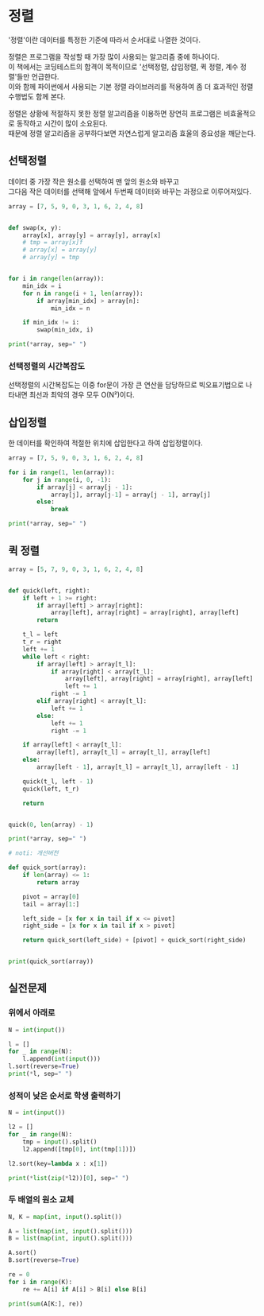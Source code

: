 # 정렬

'정렬'이란 데이터를 특정한 기준에 따라서 순서대로 나열한 것이다.

정렬은 프로그램을 작성할 때 가장 많이 사용되는 알고리즘 중에 하나이다.<br>
이 책에서는 코딩테스트의 합격이 목적이므로 '선택정렬, 삽입정렬, 퀵 정렬, 계수 정렬'들만 언급한다.<br>
이와 함께 파이썬에서 사용되는 기본 정렬 라이브러리를 적용하여 좀 더 효과적인 정렬 수행법도 함께 본다.

정렬은 상황에 적절하지 못한 정렬 알고리즘을 이용하면 장연히 프로그램은 비효울적으로 동작하고 시간이 많이 소요된다.<br>
때문에 정렬 알고리즘을 공부하다보면 자연스럽게 알고리즘 효울의 중요성을 깨닫는다.

## 선택정렬

데이터 중 가장 작은 원소를 선택하여 맨 앞의 원소와 바꾸고<br>
그다음 작은 데이터를 선택해 앞에서 두번째 데이터와 바꾸는 과정으로 이루어져있다.

```python
array = [7, 5, 9, 0, 3, 1, 6, 2, 4, 8]


def swap(x, y):
    array[x], array[y] = array[y], array[x]
    # tmp = array[x]f
    # array[x] = array[y]
    # array[y] = tmp


for i in range(len(array)):
    min_idx = i
    for n in range(i + 1, len(array)):
        if array[min_idx] > array[n]:
            min_idx = n

    if min_idx != i:
        swap(min_idx, i)

print(*array, sep=" ")
```

### 선택정렬의 시간복잡도
선택정렬의 시간복잡도는 이중 for문이 가장 큰 연산을 담당하므로 빅오표기법으로 나타내면
최선과 최악의 경우 모두 O(N²)이다.

## 삽입정렬

한 데이터를 확인하여 적절한 위치에 삽입한다고 하여 삽입정렬이다.

```python
array = [7, 5, 9, 0, 3, 1, 6, 2, 4, 8]

for i in range(1, len(array)):
    for j in range(i, 0, -1):
        if array[j] < array[j - 1]:
            array[j], array[j-1] = array[j - 1], array[j]
        else:
            break

print(*array, sep=" ")
```

## 퀵 정렬

```python
array = [5, 7, 9, 0, 3, 1, 6, 2, 4, 8]


def quick(left, right):
    if left + 1 >= right:
        if array[left] > array[right]:
            array[left], array[right] = array[right], array[left]
        return

    t_l = left
    t_r = right
    left += 1
    while left < right:
        if array[left] > array[t_l]:
            if array[right] < array[t_l]:
                array[left], array[right] = array[right], array[left]
                left += 1
            right -= 1
        elif array[right] < array[t_l]:
            left += 1
        else:
            left += 1
            right -= 1

    if array[left] < array[t_l]:
        array[left], array[t_l] = array[t_l], array[left]
    else:
        array[left - 1], array[t_l] = array[t_l], array[left - 1]

    quick(t_l, left - 1)
    quick(left, t_r)

    return


quick(0, len(array) - 1)

print(*array, sep=" ")

# noti: 개선버전

def quick_sort(array):
    if len(array) <= 1:
        return array

    pivot = array[0]
    tail = array[1:]

    left_side = [x for x in tail if x <= pivot]
    right_side = [x for x in tail if x > pivot]

    return quick_sort(left_side) + [pivot] + quick_sort(right_side)


print(quick_sort(array))
```


## 실전문제

### 위에서 아래로

```python
N = int(input())

l = []
for _ in range(N):
    l.append(int(input()))
l.sort(reverse=True)
print(*l, sep=" ")
```

### 성적이 낮은 순서로 학생 출력하기

```python
N = int(input())

l2 = []
for _ in range(N):
    tmp = input().split()
    l2.append([tmp[0], int(tmp[1])])

l2.sort(key=lambda x : x[1])

print(*list(zip(*l2))[0], sep=" ")

```

### 두 배열의 원소 교체
```python
N, K = map(int, input().split())

A = list(map(int, input().split()))
B = list(map(int, input().split()))

A.sort()
B.sort(reverse=True)

re = 0
for i in range(K):
    re += A[i] if A[i] > B[i] else B[i]

print(sum(A[K:], re))

```
